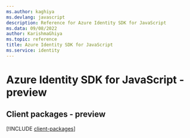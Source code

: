 ```yaml
---
ms.author: kaghiya
ms.devlang: javascript
description: Reference for Azure Identity SDK for JavaScript
ms.data: 09/08/2022
author: KarishmaGhiya
ms.topic: reference
title: Azure Identity SDK for JavaScript
ms.service: identity
---
```

# Azure Identity SDK for JavaScript - preview

## Client packages - preview
[!INCLUDE [client-packages](identity-client-index.md)]